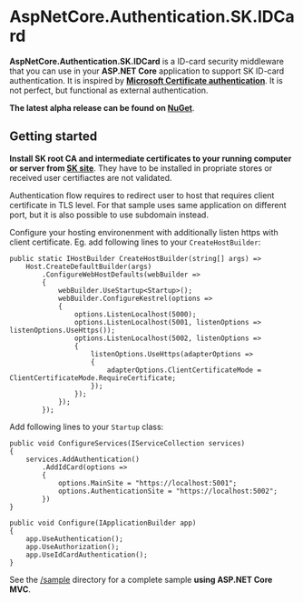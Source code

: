 # AspNetCore.Authentication.SK.IDCard

**AspNetCore.Authentication.SK.IDCard** is a ID-card security middleware that you can use in your **ASP.NET Core** application to support SK ID-card authentication. It is inspired by **[Microsoft Certificate authentication](https://github.com/dotnet/aspnetcore/tree/master/src/Security/Authentication/Certificate)**. It is not perfect, but functional as external authentication.

**The latest alpha release can be found on [NuGet](https://www.nuget.org/packages/AspNetCore.Authentication.SK.IDCard)**.

## Getting started
**Install SK root CA and intermediate certificates to your running computer or server from [SK site](https://www.skidsolutions.eu/repositoorium/sk-sertifikaadid/)**. They have to be installed in propriate stores or received user certifiactes are not validated.

Authentication flow requires to redirect user to host that requires client certificate in TLS level. For that sample uses same application on different port, but it is also possible to use subdomain instead.

Configure your hosting environenment with additionally listen https with client certificate. Eg. add following lines to your `CreateHostBuilder`:
```AspNetCore
public static IHostBuilder CreateHostBuilder(string[] args) =>
    Host.CreateDefaultBuilder(args)
        .ConfigureWebHostDefaults(webBuilder =>
        {
            webBuilder.UseStartup<Startup>();
            webBuilder.ConfigureKestrel(options =>
            {
                options.ListenLocalhost(5000);
                options.ListenLocalhost(5001, listenOptions => listenOptions.UseHttps());
                options.ListenLocalhost(5002, listenOptions =>
                {
                    listenOptions.UseHttps(adapterOptions =>
                    {
                        adapterOptions.ClientCertificateMode = ClientCertificateMode.RequireCertificate;
                    });
                });
            });
        });
```

Add following lines to your `Startup` class:
```AspNetCore
public void ConfigureServices(IServiceCollection services)
{
    services.AddAuthentication()
        .AddIdCard(options =>
        {
            options.MainSite = "https://localhost:5001";
            options.AuthenticationSite = "https://localhost:5002";
        })
}

public void Configure(IApplicationBuilder app)
{
    app.UseAuthentication();
    app.UseAuthorization();
    app.UseIdCardAuthentication();
}
```
See the [/sample](https://github.com/kaupov/AspNetCore.Authentication.SK.IDCard/tree/main/sample) directory for a complete sample **using ASP.NET Core MVC**.